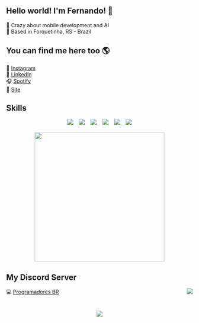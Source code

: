 ## Hello world! I'm Fernando! 👋

🤖 Crazy about mobile development and AI <br>
📌 Based in Forquetinha, RS - Brazil

## You can find me here too 🌎

📸 [Instagram](https://instagram.com/fegroders) <br>
💼 [LinkedIn](https://www.linkedin.com/in/fernandogroders) <br>
🎧 [Spotify](https://open.spotify.com/user/12166822234) <br>
🚀 [Site](https://fegroders.github.io) <br>

## Skills

<p align=center>
        <img src="https://img.shields.io/badge/-Delphi-000?&logo=delphi&labelColor=B22222&color=B22222&logoColor=ffffff"></img>
&nbsp&nbsp
    <img src="https://img.shields.io/badge/-Python-000?&logo=python&labelColor=008cff&color=008cff&logoColor=ffffff"></img>
&nbsp&nbsp
    <img src="https://img.shields.io/badge/-Java-000?&logo=java&labelColor=ff7a00&color=ff7a00&logoColor=ffffff"></img>
&nbsp&nbsp
<!--     <img src="https://img.shields.io/badge/-SQLite-000?&logo=SQLite&labelColor=008cff&color=008cff&logoColor=ffffff"></img>
&nbsp&nbsp -->
    <img src="https://img.shields.io/badge/-MySQL-000?&logo=mySQL&labelColor=ff7a00&color=ff7a00&logoColor=ffffff"></img> 
&nbsp&nbsp
    <img src="https://img.shields.io/badge/-CSS3-000?&logo=css3&labelColor=008cff&color=008cff&logoColor=ffffff"></img>
&nbsp&nbsp
    <img src="https://img.shields.io/badge/-HTML5-000?&logo=html5&labelColor=ff7a00&color=ff7a00&logoColor=ffffff"></img>
<br/><br/>    
    <img align=center src="https://github-readme-stats.vercel.app/api/top-langs/?username=fegroders&theme=gruvbox&layout=compact" width="350">
</p>

<!-- <p align="center">
        <img src="https://img.shields.io/badge/-Delphi-000?&logo=delphi&labelColor=B22222&color=B22222&logoColor=ffffff"></img>
&nbsp&nbsp
    <img src="https://img.shields.io/badge/-Python-000?&logo=python&labelColor=008cff&color=008cff&logoColor=ffffff"></img>
&nbsp&nbsp
    <img src="https://img.shields.io/badge/-Java-000?&logo=java&labelColor=ff7a00&color=ff7a00&logoColor=ffffff"></img>
&nbsp&nbsp
    <img src="https://img.shields.io/badge/-SQLite-000?&logo=SQLite&labelColor=008cff&color=008cff&logoColor=ffffff"></img>
&nbsp&nbsp
    <img src="https://img.shields.io/badge/-MySQL-000?&logo=mySQL&labelColor=ff7a00&color=ff7a00&logoColor=ffffff"></img> 
&nbsp&nbsp
    <img src="https://img.shields.io/badge/-CSS3-000?&logo=css3&labelColor=008cff&color=008cff&logoColor=ffffff"></img>
&nbsp&nbsp
    <img src="https://img.shields.io/badge/-HTML5-000?&logo=html5&labelColor=ff7a00&color=ff7a00&logoColor=ffffff"></img>
<br/><br/>    
    <img align=center src="https://github-readme-stats.vercel.app/api/top-langs/?username=fegroders&theme=gruvbox&layout=compact" width="350">
</p> -->

<!-- ## Experience
<img align="right" src="https://img.shields.io/badge/Slack-4A154B?logo=slack&logoColor=white" />
<img align="right" src="https://img.shields.io/badge/GitLab-330F63?logo=gitlab&logoColor=white" />
<img align="right" src="https://img.shields.io/badge/Java-ED8B00?logo=java&logoColor=white" />
<img align="right" src="https://img.shields.io/badge/Delphi-B22222?logo=delphi&logoColor=white" />

- 👨‍💻 **Software Developer**\
📆 2021 - Moment\
📍 **Office System** - Lajeado/RS, Brazil

## Education

- 📖 **Software Engineering**\
📆 2020 - ~2025\
📍 **University of Taquari Valley (UNIVATES)** - Lajeado/RS, Brazil -->

## My Discord Server 

<a href="https://discord.gg/FNmJ5wd"><img align="right" src="https://img.shields.io/discord/755483507698172045" /></a>
💻 [Programadores BR](https://discord.gg/FNmJ5wd)<br><br>


<h5 align="center">
  <!--<a href='https://stars.github.com/nominate/'>Nominate me to Github Stars ⭐</a><br>-->
  <a href="#"><img src="https://badges.pufler.dev/visits/fegroders/fegroders"></a>
</h5>
